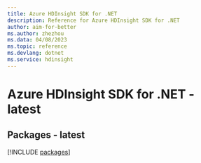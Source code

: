 ```yaml
---
title: Azure HDInsight SDK for .NET
description: Reference for Azure HDInsight SDK for .NET
author: aim-for-better
ms.author: zhezhou
ms.data: 04/08/2023
ms.topic: reference
ms.devlang: dotnet
ms.service: hdinsight
---
```

# Azure HDInsight SDK for .NET - latest
## Packages - latest
[!INCLUDE [packages](hdinsight-index.md)]
